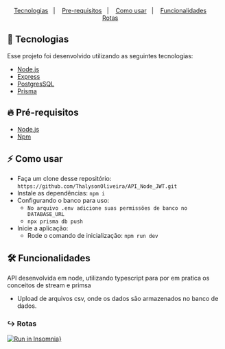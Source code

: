 <p align="center">
  <a href="#tecnologia">Tecnologias</a>&nbsp;&nbsp;&nbsp;|&nbsp;&nbsp;&nbsp;
  <a href="#pre-requisitos">Pre-requisitos</a>&nbsp;&nbsp;&nbsp;|&nbsp;&nbsp;&nbsp;
  <a href="#como-usar">Como usar</a>&nbsp;&nbsp;&nbsp;|&nbsp;&nbsp;&nbsp;
  <a href="#funcionalidades">Funcionalidades</a>&nbsp;&nbsp;&nbsp;&nbsp;&nbsp;&nbsp;
  <a href="#rotas">Rotas</a>&nbsp;&nbsp;&nbsp;&nbsp;&nbsp;&nbsp;
</p>

<a id="tecnologia"></a>
## 🚀 Tecnologias

Esse projeto foi desenvolvido utilizando as seguintes tecnologias:

- [Node.js](https://nodejs.org/en/)
- [Express](https://expressjs.com/pt-br/)
- [PostgresSQL](https://www.postgresql.org/)
- [Prisma](https://www.prisma.io/)

<a id="pre-requisitos"></a>
## :fire: **Pré-requisitos**

- [Node.js](https://nodejs.org/en/)
- [Npm](https://www.npmjs.com/)

<a id="como-usar"></a>
## :zap: Como usar

- Faça um clone desse repositório: `https://github.com/ThalysonOliveira/API_Node_JWT.git`
- Instale as dependências: `npm i`
- Configurando o banco para uso:
   - `No arquivo .env adicione suas permissões de banco no DATABASE_URL`
   - `npx prisma db push`
- Inicie a aplicação:
   - Rode o comando de inicialização: `npm run dev`

<a id="funcionalidades"></a>
## 🛠️ Funcionalidades

API desenvolvida em node, utilizando typescript para por em pratica os conceitos de stream e primsa
- Upload de arquivos csv, onde os dados são armazenados no banco de dados.

<a id="rotas"></a>
### ↪︎ Rotas
[![Run in Insomnia}](https://insomnia.rest/images/run.svg)](https://insomnia.rest/run/?label=NodeJWT&uri=%7B%22_type%22%3A%22export%22%2C%22__export_format%22%3A4%2C%22__export_date%22%3A%222021-01-06T19%3A56%3A30.772Z%22%2C%22__export_source%22%3A%22insomnia.desktop.app%3Av2020.4.0%22%2C%22resources%22%3A%5B%7B%22_id%22%3A%22req_029f94abdced466297e6ef42b7585bb4%22%2C%22parentId%22%3A%22fld_d5ddda12530045aa9400cc5037c60c8a%22%2C%22modified%22%3A1609962243960%2C%22created%22%3A1609962193390%2C%22url%22%3A%22http%3A%2F%2Flocalhost%3A3333%2Fusers%22%2C%22name%22%3A%22ListUsers%22%2C%22description%22%3A%22%22%2C%22method%22%3A%22GET%22%2C%22body%22%3A%7B%7D%2C%22parameters%22%3A%5B%5D%2C%22headers%22%3A%5B%5D%2C%22authentication%22%3A%7B%22type%22%3A%22bearer%22%2C%22token%22%3A%22eyJhbGciOiJIUzI1NiIsInR5cCI6IkpXVCJ9.eyJpZCI6IjE0N2Q2MmMwLWM2MjYtNGY1OS04Mzc4LWNiMmFjZDE1NzA0YyIsImlhdCI6MTYwOTk2MjIyNCwiZXhwIjoxNjEwMDQ4NjI0fQ.PSKKVOvvpA4jszAbUShBK5EJV9P_ha1RVFZkvnnPOws%22%7D%2C%22metaSortKey%22%3A-1609962193390%2C%22isPrivate%22%3Afalse%2C%22settingStoreCookies%22%3Atrue%2C%22settingSendCookies%22%3Atrue%2C%22settingDisableRenderRequestBody%22%3Afalse%2C%22settingEncodeUrl%22%3Atrue%2C%22settingRebuildPath%22%3Atrue%2C%22settingFollowRedirects%22%3A%22global%22%2C%22_type%22%3A%22request%22%7D%2C%7B%22_id%22%3A%22fld_d5ddda12530045aa9400cc5037c60c8a%22%2C%22parentId%22%3A%22wrk_4f74f8762992462ca7475322ba3816bf%22%2C%22modified%22%3A1609956273210%2C%22created%22%3A1609956273210%2C%22name%22%3A%22NodeJWT%22%2C%22description%22%3A%22%22%2C%22environment%22%3A%7B%7D%2C%22environmentPropertyOrder%22%3Anull%2C%22metaSortKey%22%3A-1609956273210%2C%22_type%22%3A%22request_group%22%7D%2C%7B%22_id%22%3A%22wrk_4f74f8762992462ca7475322ba3816bf%22%2C%22parentId%22%3Anull%2C%22modified%22%3A1600458951062%2C%22created%22%3A1600458951062%2C%22name%22%3A%22Insomnia%22%2C%22description%22%3A%22%22%2C%22scope%22%3Anull%2C%22_type%22%3A%22workspace%22%7D%2C%7B%22_id%22%3A%22req_e01abfec32b34b19ba2618c6e009c470%22%2C%22parentId%22%3A%22fld_d5ddda12530045aa9400cc5037c60c8a%22%2C%22modified%22%3A1609960679111%2C%22created%22%3A1609960296144%2C%22url%22%3A%22http%3A%2F%2Flocalhost%3A3333%2Fauth%22%2C%22name%22%3A%22Auth%22%2C%22description%22%3A%22%22%2C%22method%22%3A%22POST%22%2C%22body%22%3A%7B%22mimeType%22%3A%22application%2Fjson%22%2C%22text%22%3A%22%7B%5Cn%5Ct%5C%22email%5C%22%3A%20%5C%22mateus%40gmail.com%5C%22%2C%5Cn%5Ct%5C%22password%5C%22%3A%20%5C%22123%5C%22%5Cn%7D%22%7D%2C%22parameters%22%3A%5B%5D%2C%22headers%22%3A%5B%7B%22name%22%3A%22Content-Type%22%2C%22value%22%3A%22application%2Fjson%22%2C%22id%22%3A%22pair_cc9090b67b5d4cd4b570aaa1e352c75d%22%7D%5D%2C%22authentication%22%3A%7B%7D%2C%22metaSortKey%22%3A-1609960296144%2C%22isPrivate%22%3Afalse%2C%22settingStoreCookies%22%3Atrue%2C%22settingSendCookies%22%3Atrue%2C%22settingDisableRenderRequestBody%22%3Afalse%2C%22settingEncodeUrl%22%3Atrue%2C%22settingRebuildPath%22%3Atrue%2C%22settingFollowRedirects%22%3A%22global%22%2C%22_type%22%3A%22request%22%7D%2C%7B%22_id%22%3A%22req_d0ad31e9cc4042128e39efcb78e74241%22%2C%22parentId%22%3A%22fld_d5ddda12530045aa9400cc5037c60c8a%22%2C%22modified%22%3A1609960284453%2C%22created%22%3A1609960257275%2C%22url%22%3A%22http%3A%2F%2Flocalhost%3A3333%2Fuser%22%2C%22name%22%3A%22CreateUser%22%2C%22description%22%3A%22%22%2C%22method%22%3A%22POST%22%2C%22body%22%3A%7B%22mimeType%22%3A%22application%2Fjson%22%2C%22text%22%3A%22%7B%5Cn%5Ct%5C%22email%5C%22%3A%20%5C%22%5C%22%2C%5Cn%5Ct%5C%22password%5C%22%3A%20%5C%22%5C%22%5Cn%7D%22%7D%2C%22parameters%22%3A%5B%5D%2C%22headers%22%3A%5B%7B%22name%22%3A%22Content-Type%22%2C%22value%22%3A%22application%2Fjson%22%2C%22id%22%3A%22pair_e63ee7e1deb8485c9ecb8d46ca79e477%22%7D%5D%2C%22authentication%22%3A%7B%7D%2C%22metaSortKey%22%3A-1609960257331%2C%22isPrivate%22%3Afalse%2C%22settingStoreCookies%22%3Atrue%2C%22settingSendCookies%22%3Atrue%2C%22settingDisableRenderRequestBody%22%3Afalse%2C%22settingEncodeUrl%22%3Atrue%2C%22settingRebuildPath%22%3Atrue%2C%22settingFollowRedirects%22%3A%22global%22%2C%22_type%22%3A%22request%22%7D%2C%7B%22_id%22%3A%22env_156552dd7647507ff33f4f8eefe3b4a13ccdb7f9%22%2C%22parentId%22%3A%22wrk_4f74f8762992462ca7475322ba3816bf%22%2C%22modified%22%3A1603160410240%2C%22created%22%3A1600458951107%2C%22name%22%3A%22Base%20Environment%22%2C%22data%22%3A%7B%22base_url%22%3A%22http%3A%2F%2Flocalhost%3A3333%22%7D%2C%22dataPropertyOrder%22%3A%7B%22%26%22%3A%5B%22base_url%22%5D%7D%2C%22color%22%3Anull%2C%22isPrivate%22%3Afalse%2C%22metaSortKey%22%3A1600458951107%2C%22_type%22%3A%22environment%22%7D%2C%7B%22_id%22%3A%22jar_156552dd7647507ff33f4f8eefe3b4a13ccdb7f9%22%2C%22parentId%22%3A%22wrk_4f74f8762992462ca7475322ba3816bf%22%2C%22modified%22%3A1600458951109%2C%22created%22%3A1600458951109%2C%22name%22%3A%22Default%20Jar%22%2C%22cookies%22%3A%5B%5D%2C%22_type%22%3A%22cookie_jar%22%7D%2C%7B%22_id%22%3A%22spc_e34a9ae4052c470790536969b0ab1e9b%22%2C%22parentId%22%3A%22wrk_4f74f8762992462ca7475322ba3816bf%22%2C%22modified%22%3A1600458951064%2C%22created%22%3A1600458951064%2C%22fileName%22%3A%22Insomnia%22%2C%22contents%22%3A%22%22%2C%22contentType%22%3A%22yaml%22%2C%22_type%22%3A%22api_spec%22%7D%5D%7D)
